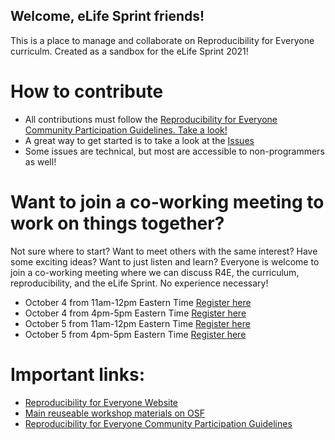 ## Welcome, eLife Sprint friends!
This is a place to manage and collaborate on Reproducibility for Everyone curriculm. Created as a sandbox for the eLife Sprint 2021!

# How to contribute
- All contributions must follow the [Reproducibility for Everyone Community Participation Guidelines. Take a look!](https://www.repro4everyone.org/guidelines)
- A great way to get started is to take a look at the [Issues](https://github.com/repro4everyone/curriculum/issues)
- Some issues are technical, but most are accessible to non-programmers as well!

# Want to join a co-working meeting to work on things together?
Not sure where to start? Want to meet others with the same interest? Have some exciting ideas? Want to just listen and learn? Everyone is welcome to join a co-working meeting where we can discuss R4E, the curriculum, reproducibility, and the eLife Sprint. No experience necessary!
- October 4 from 11am-12pm Eastern Time [Register here](https://us02web.zoom.us/meeting/register/tZYld-6rpjoqHdIw2yDQY-g4kROaB_zrxBKA)
- October 4 from 4pm-5pm Eastern Time [Register here](https://us02web.zoom.us/meeting/register/tZ0uc-yurD0pGdfIYSW2qOggU0FQH3Qew6Bp)
- October 5 from 11am-12pm Eastern Time [Register here](https://us02web.zoom.us/meeting/register/tZIlcu-przgrGNPFdmaYIbaoNRsRHHwBrISP)
- October 5 from 4pm-5pm Eastern Time [Register here](https://us02web.zoom.us/meeting/register/tZIqdeGpqTIiGtcIvbDdpQIZ6lRy-4RdGuJi)

# Important links:
- [Reproducibility for Everyone Website](https://www.repro4everyone.org/)
- [Main reuseable workshop materials on OSF](https://osf.io/fw2qz/)
- [Reproducibility for Everyone Community Participation Guidelines](https://www.repro4everyone.org/guidelines)
